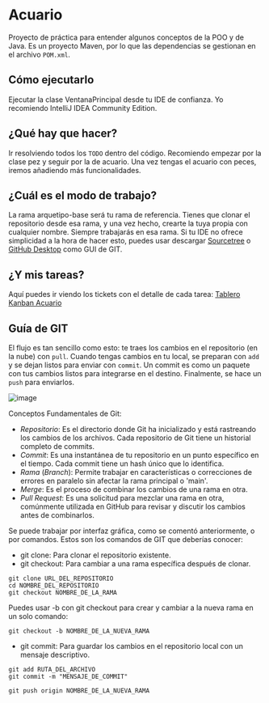 # Acuario
Proyecto de práctica para entender algunos conceptos de la POO y de Java. Es un proyecto Maven, por lo que las dependencias se gestionan en el archivo `POM.xml`. 

## Cómo ejecutarlo
Ejecutar la clase VentanaPrincipal desde tu IDE de confianza. Yo recomiendo IntelliJ IDEA Community Edition. 

## ¿Qué hay que hacer? 
Ir resolviendo todos los `TODO` dentro del código. Recomiendo empezar por la clase pez y seguir por la de acuario. Una vez tengas el acuario con peces, iremos añadiendo más funcionalidades. 

## ¿Cuál es el modo de trabajo? 
La rama arquetipo-base será tu rama de referencia. Tienes que clonar el repositorio desde esa rama, y una vez hecho, crearte la tuya propia con cualquier nombre. Siempre trabajarás en esa rama. Si tu IDE no ofrece simplicidad a la hora de hacer esto,
puedes usar descargar [Sourcetree](https://www.sourcetreeapp.com/) o [GitHub Desktop](https://desktop.github.com/) como GUI de GIT. 

## ¿Y mis tareas? 
Aquí puedes ir viendo los tickets con el detalle de cada tarea: [Tablero Kanban Acuario](https://ufitopuchi.atlassian.net/jira/software/projects/AC/boards/2)

## Guía de GIT

El flujo es tan sencillo como esto: te traes los cambios en el repositorio (en la nube) con `pull`. Cuando tengas cambios en tu local, se preparan con `add` y se dejan listos para enviar con `commit`. Un commit es como un paquete
con tus cambios listos para integrarse en el destino. Finalmente, se hace un `push` para enviarlos. 

![image](https://github.com/berdayespablo/Acuario/assets/22392106/73949402-e037-4d18-a68a-ba146bac76da)

Conceptos Fundamentales de Git:
- *Repositorio*: Es el directorio donde Git ha inicializado y está rastreando los cambios de los archivos. Cada repositorio de Git tiene un historial completo de commits.
- *Commit*: Es una instantánea de tu repositorio en un punto específico en el tiempo. Cada commit tiene un hash único que lo identifica.
- *Rama* (*Branch*): Permite trabajar en características o correcciones de errores en paralelo sin afectar la rama principal o 'main'.
- *Merge*: Es el proceso de combinar los cambios de una rama en otra.
- *Pull Request*: Es una solicitud para mezclar una rama en otra, comúnmente utilizada en GitHub para revisar y discutir los cambios antes de combinarlos.

Se puede trabajar por interfaz gráfica, como se comentó anteriormente, o por comandos. Estos son los comandos de GIT que deberías conocer:
- git clone: Para clonar el repositorio existente.
- git checkout: Para cambiar a una rama específica después de clonar.
```git
git clone URL_DEL_REPOSITORIO
cd NOMBRE_DEL_REPOSITORIO
git checkout NOMBRE_DE_LA_RAMA
```

Puedes usar -b con git checkout para crear y cambiar a la nueva rama en un solo comando:

```git
git checkout -b NOMBRE_DE_LA_NUEVA_RAMA
```

- git commit: Para guardar los cambios en el repositorio local con un mensaje descriptivo.

```git
git add RUTA_DEL_ARCHIVO
git commit -m "MENSAJE_DE_COMMIT"
```

```git
git push origin NOMBRE_DE_LA_NUEVA_RAMA
```
